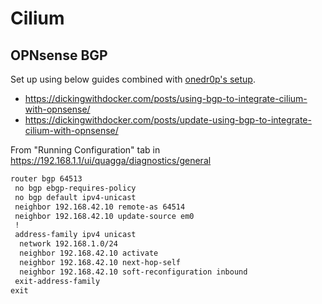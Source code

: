 # Cilium

## OPNsense BGP

Set up using below guides combined with [onedr0p's setup](https://github.com/onedr0p/home-ops/tree/5f0a794919336df2bca41f60e2f0e8346e490b1a/kubernetes/apps/kube-system/cilium).

- <https://dickingwithdocker.com/posts/using-bgp-to-integrate-cilium-with-opnsense/>
- <https://dickingwithdocker.com/posts/update-using-bgp-to-integrate-cilium-with-opnsense/>

From "Running Configuration" tab in <https://192.168.1.1/ui/quagga/diagnostics/general>

```txt
router bgp 64513
 no bgp ebgp-requires-policy
 no bgp default ipv4-unicast
 neighbor 192.168.42.10 remote-as 64514
 neighbor 192.168.42.10 update-source em0
 !
 address-family ipv4 unicast
  network 192.168.1.0/24
  neighbor 192.168.42.10 activate
  neighbor 192.168.42.10 next-hop-self
  neighbor 192.168.42.10 soft-reconfiguration inbound
 exit-address-family
exit
```
